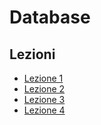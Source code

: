 # Database

## Lezioni

- [Lezione 1](Lezioni/1_Lezione/Readme.md)
- [Lezione 2](Lezioni/2_Lezione/Readme.md)
- [Lezione 3](Lezioni/3_lezione/Readme.md)
- [Lezione 4](Lezioni/4_lezione/Readme.md)